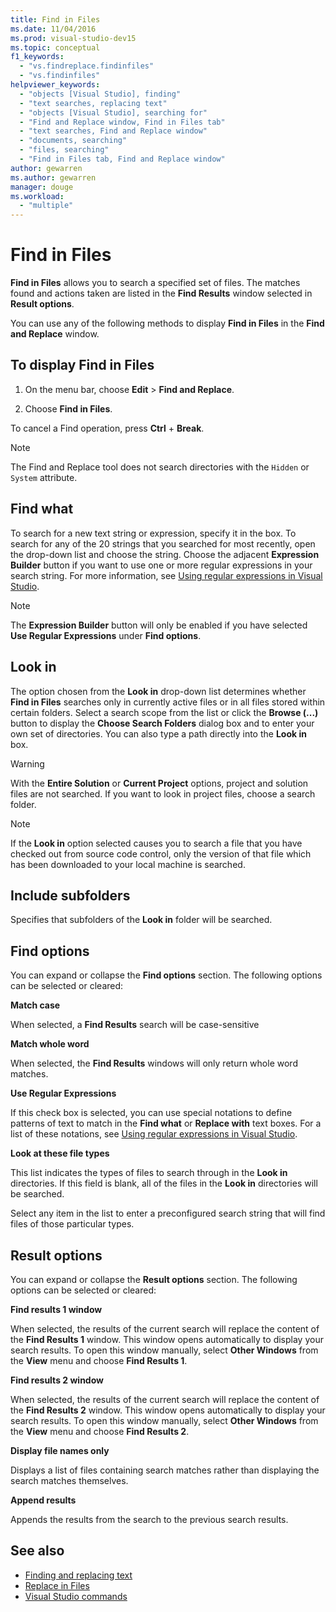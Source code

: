 ```yaml
---
title: Find in Files
ms.date: 11/04/2016
ms.prod: visual-studio-dev15
ms.topic: conceptual
f1_keywords:
  - "vs.findreplace.findinfiles"
  - "vs.findinfiles"
helpviewer_keywords:
  - "objects [Visual Studio], finding"
  - "text searches, replacing text"
  - "objects [Visual Studio], searching for"
  - "Find and Replace window, Find in Files tab"
  - "text searches, Find and Replace window"
  - "documents, searching"
  - "files, searching"
  - "Find in Files tab, Find and Replace window"
author: gewarren
ms.author: gewarren
manager: douge
ms.workload:
  - "multiple"
---
```

# Find in Files

**Find in Files** allows you to search a specified set of files. The matches found and actions taken are listed in the **Find Results** window selected in **Result options**.

You can use any of the following methods to display **Find in Files** in the **Find and Replace** window.

## To display Find in Files

1. On the menu bar, choose **Edit** > **Find and Replace**.

1. Choose **Find in Files**.

To cancel a Find operation, press **Ctrl** + **Break**.

> [!NOTE]
> The Find and Replace tool does not search directories with the `Hidden` or `System` attribute.

## Find what

To search for a new text string or expression, specify it in the box. To search for any of the 20 strings that you searched for most recently, open the drop-down list and choose the string. Choose the adjacent **Expression Builder** button if you want to use one or more regular expressions in your search string. For more information, see [Using regular expressions in Visual Studio](../ide/using-regular-expressions-in-visual-studio.md).

> [!NOTE]
> The **Expression Builder** button will only be enabled if you have selected **Use Regular Expressions** under **Find options**.

## Look in

The option chosen from the **Look in** drop-down list determines whether **Find in Files** searches only in currently active files or in all files stored within certain folders. Select a search scope from the list or click the **Browse (...)** button to display the **Choose Search Folders** dialog box and to enter your own set of directories. You can also type a path directly into the **Look in** box.

> [!WARNING]
> With the **Entire Solution** or **Current Project** options, project and solution files are not searched. If you want to look in project files, choose a search folder.

> [!NOTE]
> If the **Look in** option selected causes you to search a file that you have checked out from source code control, only the version of that file which has been downloaded to your local machine is searched.

## Include subfolders

Specifies that subfolders of the **Look in** folder will be searched.

## Find options

You can expand or collapse the **Find options** section. The following options can be selected or cleared:

**Match case**

When selected, a **Find Results** search will be case-sensitive

**Match whole word**

When selected, the **Find Results** windows will only return whole word matches.

**Use Regular Expressions**

If this check box is selected, you can use special notations to define patterns of text to match in the **Find what** or **Replace with** text boxes. For a list of these notations, see [Using regular expressions in Visual Studio](../ide/using-regular-expressions-in-visual-studio.md).

**Look at these file types**

This list indicates the types of files to search through in the **Look in** directories. If this field is blank, all of the files in the **Look in** directories will be searched.

Select any item in the list to enter a preconfigured search string that will find files of those particular types.

## Result options

You can expand or collapse the **Result options** section. The following options can be selected or cleared:

**Find results 1 window**

When selected, the results of the current search will replace the content of the **Find Results 1** window. This window opens automatically to display your search results. To open this window manually, select **Other Windows** from the **View** menu and choose **Find Results 1**.

**Find results 2 window**

When selected, the results of the current search will replace the content of the **Find Results 2** window. This window opens automatically to display your search results. To open this window manually, select **Other Windows** from the **View** menu and choose **Find Results 2**.

**Display file names only**

Displays a list of files containing search matches rather than displaying the search matches themselves.

**Append results**

Appends the results from the search to the previous search results.

## See also

- [Finding and replacing text](../ide/finding-and-replacing-text.md)
- [Replace in Files](../ide/replace-in-files.md)
- [Visual Studio commands](../ide/reference/visual-studio-commands.md)